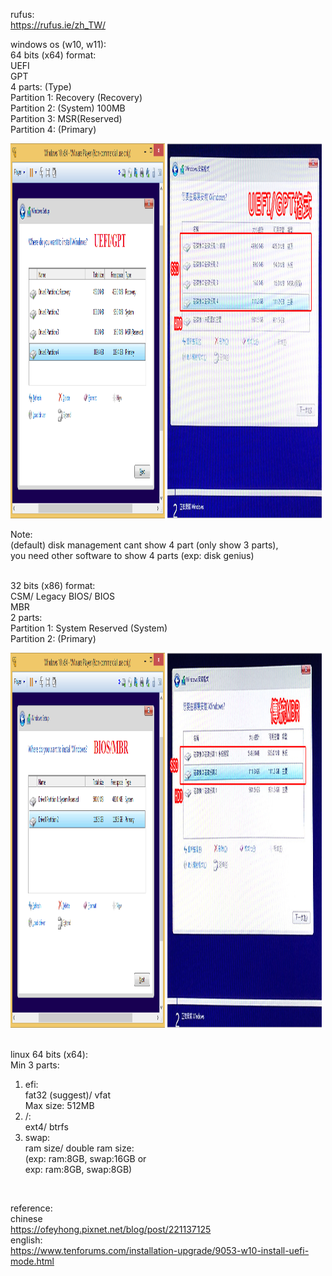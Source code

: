 rufus:  
https://rufus.ie/zh_TW/

windows os (w10, w11):  
64 bits (x64) format:  
UEFI  
GPT  
4 parts: (Type)  
Partition 1: Recovery (Recovery)  
Partition 2: (System) 100MB  
Partition 3: MSR(Reserved)  
Partition 4: (Primary)
<div >
<img src="https://github.com/kitleong97/software/blob/main/os/rufus/Windows%2010%20UEFI-GPT.png" width="49%" height="600px" alt="english uefi 64 bit" >
<img src="https://github.com/kitleong97/software/blob/main/os/rufus/1517043977-688010571.jpg" width="49%" height="600px" alt="chinese uefi 64 bit"  >  
</div>

Note:  
(default) disk management cant show 4 part (only show 3 parts),  
you need other software to show 4 parts (exp: disk genius)  
<br>


32 bits (x86) format:  
CSM/ Legacy BIOS/ BIOS  
MBR  
2 parts:  
Partition 1: System Reserved (System)  
Partition 2: (Primary)  
<div >
<img src="https://github.com/kitleong97/software/blob/main/os/rufus/Windows%2010%20BIOS-MBR.png" width="49%" height="600px" alt="english mbr 32 bit" >
<img src="https://github.com/kitleong97/software/blob/main/os/rufus/1517044875-722234276.jpg" width="49%" height="600px" alt="chinese mbr 32 bits"  >  
</div>
<br>

linux 64 bits (x64):  
Min 3 parts:  
1) efi:  
fat32 (suggest)/ vfat  
Max size: 512MB  
3) /:  
ext4/ btrfs  
4) swap:  
ram size/ double ram size:  
(exp: ram:8GB, swap:16GB or  
exp: ram:8GB, swap:8GB)  
<br>

reference:  
chinese  
https://ofeyhong.pixnet.net/blog/post/221137125
<br>
english:  
https://www.tenforums.com/installation-upgrade/9053-w10-install-uefi-mode.html  



